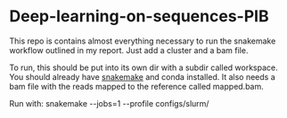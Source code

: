 # Deep-learning-on-sequences-PIB

This repo is contains almost everything necessary to run the snakemake workflow outlined in my report.  Just add a cluster and a bam file.

To run, this should be put into its own dir with a subdir called workspace.  You should already have [snakemake](https://snakemake.readthedocs.io/en/stable/#) and conda installed.  It also needs a bam file with the reads mapped to the reference called mapped.bam.

Run with: snakemake --jobs=1 --profile configs/slurm/
